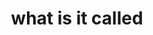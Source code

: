 ---
title: what is it called
creator: who or who all made it
link: url where to find it
image: optional url for a logo or small image no more than 500x500
tags: [learn, do, use, make, pick one or more of those plus other tags, a list in brackets, separated by commas]
levels: [beginner, intermediate, or advanced]
languages: [list of languages separated by commas]
description: add any context or comments
contributor: your name!
---